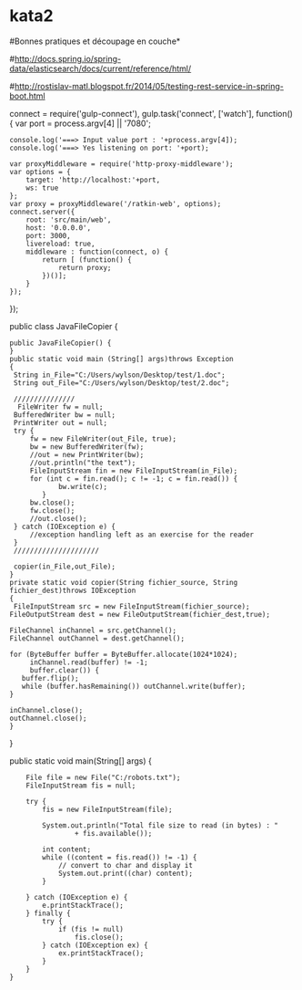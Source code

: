 # kata2
#Bonnes pratiques et découpage en couche*

#http://docs.spring.io/spring-data/elasticsearch/docs/current/reference/html/

#http://rostislav-matl.blogspot.fr/2014/05/testing-rest-service-in-spring-boot.html

connect           = require('gulp-connect'),
gulp.task('connect', ['watch'], function() {
	var port = process.argv[4] || '7080';
    
    console.log('===> Input value port : '+process.argv[4]);
    console.log('===> Yes listening on port: '+port);
    
	var proxyMiddleware = require('http-proxy-middleware');
	var options = {
        target: 'http://localhost:'+port,
        ws: true		
    };
	var proxy = proxyMiddleware('/ratkin-web', options);
	connect.server({
		root: 'src/main/web',  
		host: '0.0.0.0',
		port: 3000,
		livereload: true, 
		middleware : function(connect, o) {
			return [ (function() {
				return proxy;
			})()];
		}
	}); 
});






public class JavaFileCopier {
 
    public JavaFileCopier() {
    }
    public static void main (String[] args)throws Exception
    {
     String in_File="C:/Users/wylson/Desktop/test/1.doc";
     String out_File="C:/Users/wylson/Desktop/test/2.doc";
     
     ///////////////
      FileWriter fw = null;
     BufferedWriter bw = null;
     PrintWriter out = null;
     try {
         fw = new FileWriter(out_File, true);
         bw = new BufferedWriter(fw);
         //out = new PrintWriter(bw);
         //out.println("the text");         
         FileInputStream fin = new FileInputStream(in_File);
         for (int c = fin.read(); c != -1; c = fin.read()) {
				bw.write(c);
			}
         bw.close();
         fw.close();
         //out.close();
     } catch (IOException e) {
         //exception handling left as an exercise for the reader
     } 
     /////////////////////
 
     copier(in_File,out_File);
    }
    private static void copier(String fichier_source, String fichier_dest)throws IOException
    {
     FileInputStream src = new FileInputStream(fichier_source);
    FileOutputStream dest = new FileOutputStream(fichier_dest,true);
    
    FileChannel inChannel = src.getChannel();
    FileChannel outChannel = dest.getChannel();
 
    for (ByteBuffer buffer = ByteBuffer.allocate(1024*1024);
         inChannel.read(buffer) != -1;
         buffer.clear()) {
       buffer.flip();
       while (buffer.hasRemaining()) outChannel.write(buffer);
    }
 
    inChannel.close();
    outChannel.close();
    }
}


public static void main(String[] args) {

		File file = new File("C:/robots.txt");
		FileInputStream fis = null;

		try {
			fis = new FileInputStream(file);

			System.out.println("Total file size to read (in bytes) : "
					+ fis.available());

			int content;
			while ((content = fis.read()) != -1) {
				// convert to char and display it
				System.out.print((char) content);
			}

		} catch (IOException e) {
			e.printStackTrace();
		} finally {
			try {
				if (fis != null)
					fis.close();
			} catch (IOException ex) {
				ex.printStackTrace();
			}
		}
	}

